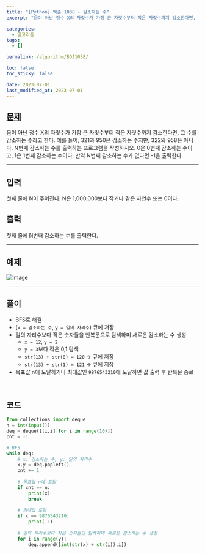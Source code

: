 ```yaml
---
title: "[Python] 백준 1038 - 감소하는 수"
excerpt: "음이 아닌 정수 X의 자릿수가 가장 큰 자릿수부터 작은 자릿수까지 감소한다면, 그 수를 감소하는 수라고 한다. 예를 들어, 321과 950은 감소하는 수지만, 322와 958은 아니다. N번째 감소하는 수를 출력하는 프로그램을 작성하시오. 0은 0번째 감소하는 수이고, 1은 1번째 감소하는 수이다. 만약 N번째 감소하는 수가 없다면 -1을 출력한다."

categories:
  - 알고리즘
tags:
  - []

permalink: /algorithm/BOJ1038/

toc: false
toc_sticky: false

date: 2023-07-01
last_modified_at: 2023-07-01
---
```


## [문제](https://www.acmicpc.net/problem/1038)

음이 아닌 정수 X의 자릿수가 가장 큰 자릿수부터 작은 자릿수까지 감소한다면, 그 수를 감소하는 수라고 한다. 예를 들어, 321과 950은 감소하는 수지만, 322와 958은 아니다. N번째 감소하는 수를 출력하는 프로그램을 작성하시오. 0은 0번째 감소하는 수이고, 1은 1번째 감소하는 수이다. 만약 N번째 감소하는 수가 없다면 -1을 출력한다.

***

## 입력
첫째 줄에 N이 주어진다. N은 1,000,000보다 작거나 같은 자연수 또는 0이다.

## 출력
첫째 줄에 N번째 감소하는 수를 출력한다.

***

## 예제
![image](https://github.com/JS042/cs231n/assets/84077022/ae7774dd-bec5-44c7-aebc-1c5643c4514a)

***

## 풀이
- BFS로 해결
- (`x = 감소하는 수`, `y = 일의 자리수`) 큐에 저장
- 일의 자리수보다 작은 숫자들을 반복문으로 탐색하며 새로운 감소하는 수 생성
  - `x = 12`, `y = 2`
  - `y = 3`보다 작은 0,1 탐색
  - `str(13) + str(0) = 120` -> 큐에 저장
  - `str(13) + str(1) = 121` -> 큐에 저장
- 목표값 n에 도달하거나 최대값인 `9876543210`에 도달하면 값 출력 후 반복문 종료

<br/>

## 코드

```python
from collections import deque
n = int(input())
deq = deque([[i,i] for i in range(10)])
cnt = -1

# BFS
while deq:
    # x: 감소하는 수, y: 일의 자리수
    x,y = deq.popleft()
    cnt += 1
    
    # 목표값 n에 도달
    if cnt == n:
        print(x)
        break
    
    # 최대값 도달
    if x == 9876543210:
        print(-1)
    
    # 일의 자리수보다 작은 숫자들만 탐색하며 새로운 감소하는 수 생성
    for i in range(y):
        deq.append([int(str(x) + str(i)),i])
```